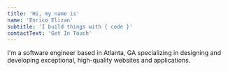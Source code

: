 ```yaml
---
title: 'Hi, my name is'
name: 'Enrico Elizan'
subtitle: 'I build things with { code }'
contactText: 'Get In Touch'
---
```


I'm a software engineer based in Atlanta, GA specializing in designing and developing exceptional, high-quality websites and applications.

